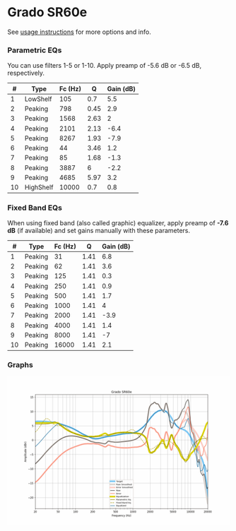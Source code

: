 # Grado SR60e
See [usage instructions](https://github.com/jaakkopasanen/AutoEq#usage) for more options and info.

### Parametric EQs
You can use filters 1-5 or 1-10. Apply preamp of -5.6 dB or -6.5 dB, respectively.

|   # | Type      |   Fc (Hz) |    Q |   Gain (dB) |
|-----|-----------|-----------|------|-------------|
|   1 | LowShelf  |       105 | 0.7  |         5.5 |
|   2 | Peaking   |       798 | 0.45 |         2.9 |
|   3 | Peaking   |      1568 | 2.63 |         2   |
|   4 | Peaking   |      2101 | 2.13 |        -6.4 |
|   5 | Peaking   |      8267 | 1.93 |        -7.9 |
|   6 | Peaking   |        44 | 3.46 |         1.2 |
|   7 | Peaking   |        85 | 1.68 |        -1.3 |
|   8 | Peaking   |      3887 | 6    |        -2.2 |
|   9 | Peaking   |      4685 | 5.97 |         3.2 |
|  10 | HighShelf |     10000 | 0.7  |         0.8 |

### Fixed Band EQs
When using fixed band (also called graphic) equalizer, apply preamp of **-7.6 dB** (if available) and set gains manually with these parameters.

|   # | Type    |   Fc (Hz) |    Q |   Gain (dB) |
|-----|---------|-----------|------|-------------|
|   1 | Peaking |        31 | 1.41 |         6.8 |
|   2 | Peaking |        62 | 1.41 |         3.6 |
|   3 | Peaking |       125 | 1.41 |         0.3 |
|   4 | Peaking |       250 | 1.41 |         0.9 |
|   5 | Peaking |       500 | 1.41 |         1.7 |
|   6 | Peaking |      1000 | 1.41 |         4   |
|   7 | Peaking |      2000 | 1.41 |        -3.9 |
|   8 | Peaking |      4000 | 1.41 |         1.4 |
|   9 | Peaking |      8000 | 1.41 |        -7   |
|  10 | Peaking |     16000 | 1.41 |         2.1 |

### Graphs
![](./Grado%20SR60e.png)
